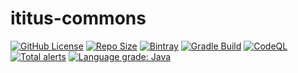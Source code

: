 # ititus-commons

[![GitHub License](https://img.shields.io/github/license/iTitus/commons)](https://github.com/iTitus/commons/blob/master/LICENSE)
[![Repo Size](https://img.shields.io/github/repo-size/iTitus/commons.svg)](https://github.com/iTitus/commons)
[![Bintray](https://img.shields.io/bintray/v/ititus/ititus-commons/commons)](https://bintray.com/ititus/ititus-commons/commons/_latestVersion)
[![Gradle Build](https://github.com/iTitus/commons/workflows/Gradle%20Build/badge.svg)](https://github.com/iTitus/commons/actions?query=workflow%3A%22Gradle+Build%22)
[![CodeQL](https://github.com/iTitus/commons/workflows/CodeQL/badge.svg)](https://github.com/iTitus/commons/actions?query=workflow%3ACodeQL)
[![Total alerts](https://img.shields.io/lgtm/alerts/g/iTitus/commons.svg?logo=lgtm&logoWidth=18)](https://lgtm.com/projects/g/iTitus/commons/alerts/)
[![Language grade: Java](https://img.shields.io/lgtm/grade/java/g/iTitus/commons.svg?logo=lgtm&logoWidth=18)](https://lgtm.com/projects/g/iTitus/commons/context:java)
